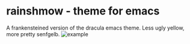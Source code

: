 # rainshmow - theme for emacs
A frankensteined version of the dracula emacs theme. Less ugly yellow, more pretty senfgelb.
![example](https://github.com/tdoktor/rainshmow/blob/main/ex.jpg?raw=true)
